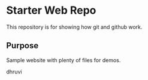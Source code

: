 # Starter Web Repo

This repository is for showing how git and github work.

## Purpose

Sample website with plenty of files for demos.

dhruvi
